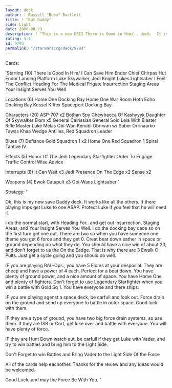 ```yaml
---
layout: deck
author: ! Russell "Bubo" Bartlett
title: ! "But Daddy"
side: Light
date: 2000-08-23
description: ! "This is a new DSII There is Good in Him/.. deck.  It is a version of many decks I have seen on Deck Tech.	It works great and tricks up its' slives."
rating: 3.5
id: 9793
permalink: "/starwarsccg/deck/9793"
---
```

Cards: 

'Starting (10)
There Is Good In Him/ I Can Save Him
Endor Chief Chirpas Hut
Endor Landing Platform
Luke Skywalker, Jedi Knight
Lukes Lightsaber
I Feel The Conflict
Heading For The Medical Frigate
Insurrection
Staging Areas
Your Insight Serves You Well

Locations (6)
Home One Docking Bay
Home One War Room
Hoth Echo Docking Bay
Kessel
Kiffex
Spaceport Docking Bay

Characters (20)
ASP-707 x2
Bothan Spy
Chewbacca Of Kashyyyk
Daughter Of Skywalker
Elom x5
General Calrissian
General Solo
Leia With Blaster Rifle
Master Luke
Melas
Obi-Wan Kenobi
Obi-wan w/ Saber
Orrinaarko
Tawss Khaa
Wedge Antilles, Red Squadron Leader

Blues (7)
Defiance
Gold Squadron 1 x2
Home One
Red Squadron 1
Spiral
Tantive IV

Effects (5)
Honor Of The Jedi
Legendary Starfighter
Order To Engage
Traffic Control
Wise Advice

Interrupts (8)
It Can Wait x3
Jedi Presence
On The Edge x2
Sense x2

Weapons (4)
Ewok Catapult x3
Obi-Wans Lightsaber
'

Strategy: '

Ok, this is my new save Daddy deck.  It works like all the others.	If there playing imps get Luke to one ASAP.  Protect Luke if you feel that he will need it.

I do the normal start, with Heading For.. and get out Insurrection, Staging Areas, and Your Insight Serves You Well.  I do the docking bay dace so on the first turn get one out.  There are two so when you have someone one theme you get 6 force and they get 0.  Creat beat down eather in space or ground depending on what they do.  You should have a nice win of about 20, and don't forget to us the On the Eadge.  That is why there are 3 Ewalk C-Pults.  Just get a cycle going and you should do well.

IF you are playing RAL-Ops., you have 5 Eloms at your desposial.  They are cheep and have a power of 4 each.  Perfect for a beat down.	You have plenty of ground power, and a nice amount of space.  You have Home One and plenty of fighters.  Don't forget to use Legendary Starfighter when you win a battle with Gold Sq 1.  You have everyone and there ships.

IF you are playing agenst a space deck, be carfull and look out.  Force drain on the ground and send up everyone to battle in outer space. Good luck with them.

IF they are a type of ground, you have two big force drain systems, so use them.  If they are ISB or Cort, get luke over and battle with everyone.  You will have plenty of force.

IF they are Hunt Down watch out, be carfull if they get Luke with Vader, and try to win battles and bring him to the Light Side.

Don't Forget to win Battles and Bring
Vader to the Light Side Of the
Force

All of the cards help eachother.  Thanks for the review and any ideas would be welcomed.

Good Luck, and may the Force Be With You.
'
